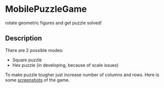 # MobilePuzzleGame
rotate geometric figures and get puzzle solved!
## Description
There are 2 possible modes:
- Square puzzle
- Hex puzzle (in developing, because of scale issues)

To make puzzle tougher just increase number of columns and rows.
Here is some [screenshots](https://github.com/imma-fish-u/MobilePuzzleGame/tree/master/screenshots) of the game.

